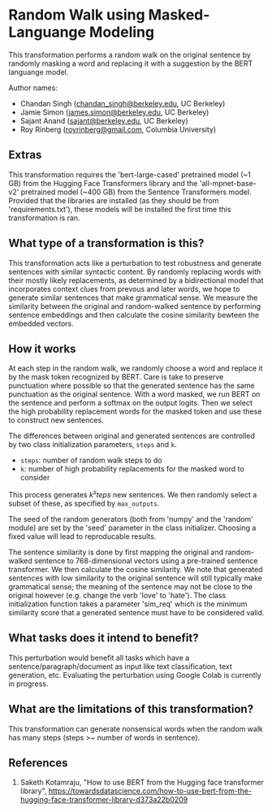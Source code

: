 # Random Walk using Masked-Languange Modeling
This transformation performs a random walk on the original sentence by randomly masking a word and replacing it with a suggestion by the BERT languange model.

Author names:
 - Chandan Singh (chandan_singh@berkeley.edu, UC Berkeley)
 - Jamie Simon (james.simon@berkeley.edu, UC Berkeley)
 - Sajant Anand (sajant@berkeley.edu, UC Berkeley)
 - Roy Rinberg (royrinberg@gmail.com, Columbia University)

## Extras

This transformation requires the 'bert-large-cased' pretrained model (~1 GB) from the Hugging Face Transformers library and the 'all-mpnet-base-v2' pretrained model (~400 GB) from the Sentence Transformers model. Provided that the libraries are installed (as they should be from 'requirements.txt'), these models will be installed the first time this transformation is ran.

## What type of a transformation is this?
This transformation acts like a perturbation to test robustness and generate sentences with similar syntactic content. By randomly replacing words with their mostly likely replacements, as determined by a bidirectional model that incorporates context clues from prevous and later words, we hope to generate similar sentences that make grammatical sense. We measure the similarity between the original and random-walked sentence by performing sentence embeddings and then calculate the cosine similarity bewteen the embedded vectors.

## How it works
At each step in the random walk, we randomly choose a word and replace it by the mask token recognized by BERT. Care is take to preserve punctuation where possible so that the generated sentence has the same punctuation as the original sentence. With a word masked, we run BERT on the sentence and perform a softmax on the output logits. Then we select the high probability replacement words for the masked token and use these to construct new sentences.

The differences between original and generated sentences are controlled by two class initialization parameters, `steps` and `k`.
 - `steps`: number of random walk steps to do
 - `k`: number of high probability replacements for the masked word to consider

This process generates $k^steps$ new sentences. We then randomly select a subset of these, as specified by `max_outputs`.

The seed of the random generators (both from 'numpy' and the 'random' module) are set by the 'seed' parameter in the class initializer. Choosing a fixed value will lead to reproducable results.

The sentence similarity is done by first mapping the original and random-walked sentence to 768-dimensional vectors using a pre-trained sentence transformer. We then calculate the cosine similarity. We note that generated sentences with low similarity to the original sentence will still typically make grammatical sense; the meaning of the sentence may not be close to the original however (e.g. change the verb 'love' to 'hate'). The class initialization function takes a parameter 'sim_req' which is the minimum similarity score that a generated sentence must have to be considered valid.

## What tasks does it intend to benefit?
This perturbation would benefit all tasks which have a sentence/paragraph/document as input like text classification, 
text generation, etc. Evaluating the perturbation using Google Colab is currently in progress.

## What are the limitations of this transformation?

This transformation can generate nonsensical words when the random walk has many steps (steps >~ number of words in sentence).

## References
1) Saketh Kotamraju, "How to use BERT from the Hugging face transformer library", https://towardsdatascience.com/how-to-use-bert-from-the-hugging-face-transformer-library-d373a22b0209

